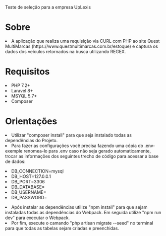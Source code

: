 Teste de seleção para a empresa UpLexis



<h1>Sobre</h1>
<li>A aplicação que realiza uma requisição via CURL com PHP ao site Quest MultiMarcas (https://www.questmultimarcas.com.br/estoque) e captura os dados dos veículos retornados na busca utilizando REGEX.</li>


<h1>Requisitos</h1>
<li>PHP 7.2+</li>
<li>Laravel 8+</li>
<li>MSYQL 5.7+</li>
<li>Composer</li>


<h1>Orientações</h1>
<li>Utilizar "composer install" para que seja instalado todas as dependências do Projeto.</li>
<li>Para fazer as configurações você precisa fazendo uma cópia do .env-exemple renomea-lo para .env caso não seja gerado automaticamente, trocar as informações dos seguintes trecho de código para acessar a base de dados:
<p>
<li>DB_CONNECTION=mysql</li>
<li>DB_HOST=127.0.0.1</li>
<li>DB_PORT=3306</li>
<li>DB_DATABASE=</li>
<li>DB_USERNAME=</li>
<li>DB_PASSWORD=</li>
</p>
</li>
<li>Após instalar as dependências utilize "npm install" para que sejam instaladas todas as dependências do Webpack. Em seguida utilize "npm run dev" para executar o Webpack.</li>
<li>Por fim, execute o camando "php artisan migrate --seed" no terminal para que todas as tabelas sejam criadas e preenchidas.</li>

